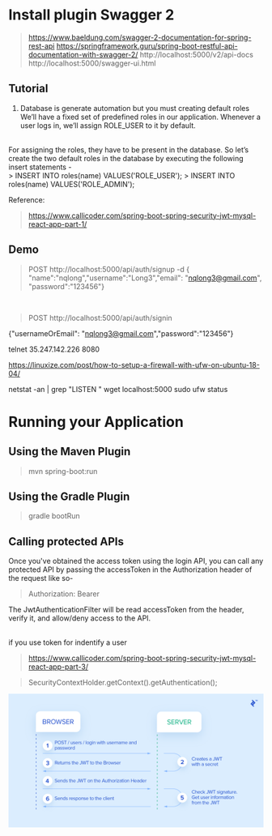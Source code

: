 # Install plugin Swagger 2
> https://www.baeldung.com/swagger-2-documentation-for-spring-rest-api
> https://springframework.guru/spring-boot-restful-api-documentation-with-swagger-2/
> http://localhost:5000/v2/api-docs
> http://localhost:5000/swagger-ui.html

## Tutorial
1. Database is generate automation but you must creating default roles </br>
We’ll have a fixed set of predefined roles in our application. Whenever a user logs in, we’ll assign ROLE_USER to it by default.
</br>
For assigning the roles, they have to be present in the database. So let’s create the two default roles in the database by executing the following insert statements -
</br>
> INSERT INTO roles(name) VALUES('ROLE_USER');
> INSERT INTO roles(name) VALUES('ROLE_ADMIN');

Reference: 
> https://www.callicoder.com/spring-boot-spring-security-jwt-mysql-react-app-part-1/

## Demo

> POST  http://localhost:5000/api/auth/signup -d 
{ "name":"nqlong","username":"Long3","email": "nqlong3@gmail.com", "password":"123456"}
</br>

> POST http://localhost:5000/api/auth/signin

{"usernameOrEmail": "nqlong3@gmail.com","password":"123456"}

 telnet 35.247.142.226 8080
 
 https://linuxize.com/post/how-to-setup-a-firewall-with-ufw-on-ubuntu-18-04/
 
 netstat -an | grep "LISTEN "
 wget localhost:5000
 sudo ufw status

 # Running your Application
 ## Using the Maven Plugin
 > mvn spring-boot:run
 ## Using the Gradle Plugin
 > gradle bootRun
 
 
## Calling protected APIs
Once you've obtained the access token using the login API, you can call any 
protected API by passing the accessToken in the Authorization header of the request like so-
 
 > Authorization: Bearer <accessToken>
 
 The JwtAuthenticationFilter will be read accessToken from the header, verify it, and allow/deny access to the API.
 
 </br>
 if you use token for indentify a user
 
 > https://www.callicoder.com/spring-boot-spring-security-jwt-mysql-react-app-part-3/
 
 > SecurityContextHolder.getContext().getAuthentication();
 
 ![alt text](https://github.com/longnguyencse/spring-login-api/blob/master/data/image/parse-token.png "JWT")
